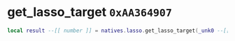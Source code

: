 # get_lasso_target `0xAA364907`

```lua
local result --[[ number ]] = natives.lasso.get_lasso_target(_unk0 --[[ number ]])
```